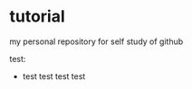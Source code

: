 # tutorial
my personal repository for self study of github

test:


* test
     test
       test
      test
